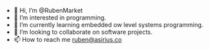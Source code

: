 - 👋 Hi, I’m @RubenMarket
- 👀 I’m interested in programming.
- 🌱 I’m currently learning embedded ow level systems programming.
- 💞️ I’m looking to collaborate on software projects.
- 📫 How to reach me ruben@asirius.co

<!---
RubenMarket/RubenMarket is a ✨ special ✨ repository because its `README.md` (this file) appears on your GitHub profile.
You can click the Preview link to take a look at your changes.
--->
